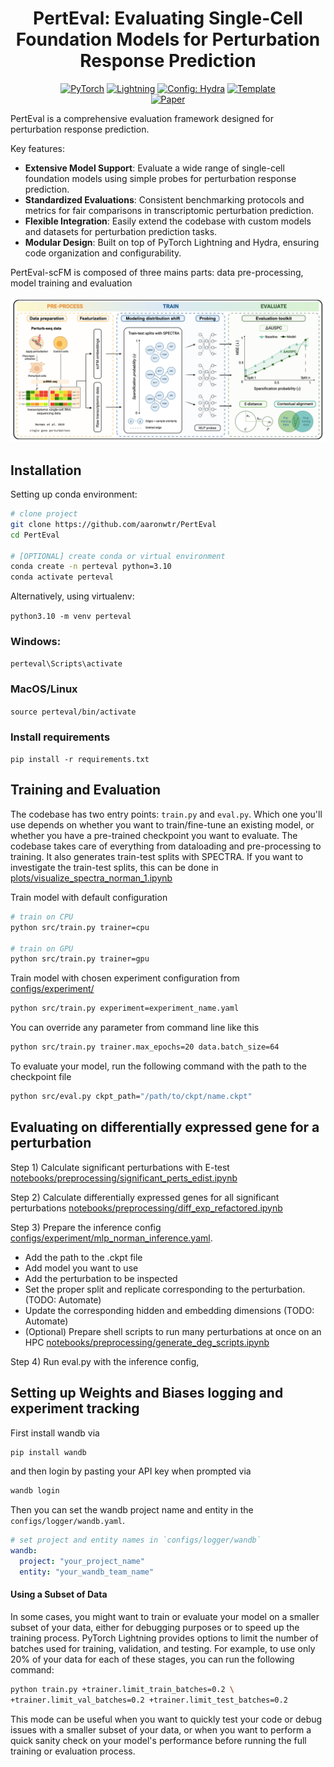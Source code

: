<div align="center">

# PertEval: Evaluating Single-Cell Foundation Models for Perturbation Response Prediction

<a href="https://pytorch.org/get-started/locally/"><img alt="PyTorch" src="https://img.shields.io/badge/PyTorch-ee4c2c?logo=pytorch&logoColor=white"></a>
<a href="https://pytorchlightning.ai/"><img alt="Lightning" src="https://img.shields.io/badge/-Lightning-792ee5?logo=pytorchlightning&logoColor=white"></a>
<a href="https://hydra.cc/"><img alt="Config: Hydra" src="https://img.shields.io/badge/Config-Hydra-89b8cd"></a>
<a href="https://github.com/ashleve/lightning-hydra-template"><img alt="Template" src="https://img.shields.io/badge/-Lightning--Hydra--Template-017F2F?style=flat&logo=github&labelColor=gray"></a><br>
[![Paper](http://img.shields.io/badge/paper-arxiv.1001.2234-B31B1B.svg)](https://www.biorxiv.org/content/10.1101/2024.10.02.616248v1)
<!---
[![Conference](http://img.shields.io/badge/AnyConference-year-4b44ce.svg)](https://papers.nips.cc/paper/2020)
--->
</div>

PertEval is a comprehensive evaluation framework designed for perturbation response prediction.

Key features:

- **Extensive Model Support**: Evaluate a wide range of single-cell foundation models using simple probes for perturbation response prediction.
- **Standardized Evaluations**: Consistent benchmarking protocols and metrics for fair comparisons in transcriptomic perturbation prediction.
- **Flexible Integration**: Easily extend the codebase with custom models and datasets for perturbation prediction tasks.
- **Modular Design**: Built on top of PyTorch Lightning and Hydra, ensuring code organization and configurability.

PertEval-scFM is composed of three mains parts: data pre-processing, model training and evaluation

![PertEval-scFM Graphical Abstract](figures/PertEval-scFM.png)


## Installation

<!---
#### Pip

{ADD PIP INSTALL PerturBench}
--->

Setting up conda environment:
```bash
# clone project
git clone https://github.com/aaronwtr/PertEval
cd PertEval

# [OPTIONAL] create conda or virtual environment
conda create -n perteval python=3.10
conda activate perteval
```

Alternatively, using virtualenv:

`python3.10 -m venv perteval`

### Windows:
`perteval\Scripts\activate`

### MacOS/Linux
`source perteval/bin/activate`

### Install requirements
`pip install -r requirements.txt`

[//]: # ()
[//]: # (## Making a Lightning DataModule )

[//]: # ()
[//]: # (Lightning DataModules allows you to add any dataset.)

[//]: # ([Lightning DataModule docs]&#40;https://lightning.ai/docs/pytorch/stable/data/datamodule.html&#41; )

[//]: # ()
[//]: # (## Making a Lightning Module )

[//]: # ()
[//]: # (Lightning Modules allows you to add any perturbation prediction model.)

[//]: # ([Lightning Module docs]&#40;https://lightning.ai/docs/pytorch/stable/common/lightning_module.html&#41;)

## Training and Evaluation

The codebase has two entry points: `train.py` and `eval.py`. Which one you'll use depends on whether you want to train/fine-tune an existing model, or whether you have a pre-trained checkpoint you want to evaluate. The codebase takes care of everything from dataloading and pre-processing to training. It also generates train-test splits with SPECTRA. If you want to investigate the train-test splits, this can be done in [plots/visualize_spectra_norman_1.ipynb](plots/visualize_spectra_norman_1.ipynb)

Train model with default configuration

```bash
# train on CPU
python src/train.py trainer=cpu

# train on GPU
python src/train.py trainer=gpu
```

Train model with chosen experiment configuration from [configs/experiment/](configs/experiment/)

```bash
python src/train.py experiment=experiment_name.yaml
```

You can override any parameter from command line like this

```bash
python src/train.py trainer.max_epochs=20 data.batch_size=64
```

To evaluate your model, run the following command with the path to the checkpoint file

```bash
python src/eval.py ckpt_path="/path/to/ckpt/name.ckpt"
```

## Evaluating on differentially expressed gene for a perturbation  

Step 1) Calculate significant perturbations with E-test [notebooks/preprocessing/significant_perts_edist.ipynb](notebooks/preprocessing/significant_perts_edist.ipynb) 

Step 2) Calculate differentially expressed genes for all significant perturbations [notebooks/preprocessing/diff_exp_refactored.ipynb](notebooks/preprocessing/diff_exp_refactored.ipynb) 

Step 3) Prepare the inference config [configs/experiment/mlp_norman_inference.yaml](configs/experiment/mlp_norman_inference.yaml). 
  - Add the path to the .ckpt file
  - Add model you want to use
  - Add the perturbation to be inspected 
  - Set the proper split and replicate corresponding to the perturbation. (TODO: Automate)
  - Update the corresponding hidden and embedding dimensions (TODO: Automate)
  - (Optional) Prepare shell scripts to run many perturbations at once on an HPC [notebooks/preprocessing/generate_deg_scripts.ipynb](notebooks/preprocessing/generate_deg_scripts.ipynb) 

Step 4) Run eval.py with the inference config,

## Setting up Weights and Biases logging and experiment tracking
First install wandb via 

```bash
pip install wandb
```

and then login by pasting your API key when prompted via

```bash
wandb login
```

Then you can set the wandb project name and entity in the `configs/logger/wandb.yaml`.

```yaml
# set project and entity names in `configs/logger/wandb`
wandb:
  project: "your_project_name"
  entity: "your_wandb_team_name"
```

[//]: # (## Debugging)

[//]: # ()
[//]: # (The codebase is built on top of PyTorch Lightning and Hydra, which provides several useful features for debugging machine learning models. These features can help you quickly identify and fix issues during the training or fine-tuning of your model. Note that logs get placed into `logs/debugs/...`.)

[//]: # ()
[//]: # (#### Single Epoch Debugging)

[//]: # ()
[//]: # (When you want to quickly test your code or debug a specific issue, you can run the training for just a single epoch. This mode enforces debug-friendly configurations, such as setting all command-line loggers to debug mode, which provides more detailed logging output. To run training for a single epoch, use the following command:)

[//]: # ()
[//]: # (```bash)

[//]: # (python train.py debug=default)

[//]: # (```)

[//]: # ()
[//]: # (This mode is particularly useful when you want to verify that your data loading, model architecture, and training loop are working correctly before running the full training process.)

[//]: # ()
[//]: # (#### One Batch Debugging)

[//]: # ()
[//]: # (If you need to debug a specific batch or step in your training, validation, or testing loop, you can run the code for just one batch through each loop. This mode allows you to inspect the intermediate tensors, gradients, and other variables at each step, making it easier to identify and fix issues related to a specific batch or data sample. To run this mode, use the following command:)

[//]: # ()
[//]: # (```bash)

[//]: # (python train.py debug=fdr)

[//]: # (```)

[//]: # ()
[//]: # (This mode is particularly useful when you encounter issues with a specific batch or data sample, such as numerical instabilities, data loading errors, or model output inconsistencies.)

[//]: # ()
[//]: # (#### Overfitting to One Batch)

[//]: # ()
[//]: # (In some cases, you might want to test your model's ability to overfit to a single batch of data. This can be helpful for verifying that your model has enough capacity to learn the training data and for debugging issues related to the optimization process or loss function. To run this mode, use the following command:)

[//]: # ()
[//]: # (```bash)

[//]: # (python train.py debug=overfit)

[//]: # (```)

[//]: # ()
[//]: # (#### Detecting Numerical Anomalies)

[//]: # ()
[//]: # (To detect these anomalies in the model's tensors, you can enable the anomaly detection. This feature will check for NaNs or infinities in your tensors and raise an exception if any are found, helping you identify and fix the root cause of these numerical issues. To enable this feature, use the following command:)

[//]: # ()
[//]: # (```bash)

[//]: # (python train.py +trainer.detect_anomaly=true)

[//]: # (```)

[//]: # ()
[//]: # (This mode is particularly useful when you encounter numerical instabilities or unexpected behaviors during training or inference, as it can help you identify the source of these issues more quickly.)

#### Using a Subset of Data

In some cases, you might want to train or evaluate your model on a smaller subset of your data, either for debugging purposes or to speed up the training process. PyTorch Lightning provides options to limit the number of batches used for training, validation, and testing. For example, to use only 20% of your data for each of these stages, you can run the following command:

```bash
python train.py +trainer.limit_train_batches=0.2 \
+trainer.limit_val_batches=0.2 +trainer.limit_test_batches=0.2
```

This mode can be useful when you want to quickly test your code or debug issues with a smaller subset of your data, or when you want to perform a quick sanity check on your model's performance before running the full training or evaluation process.


